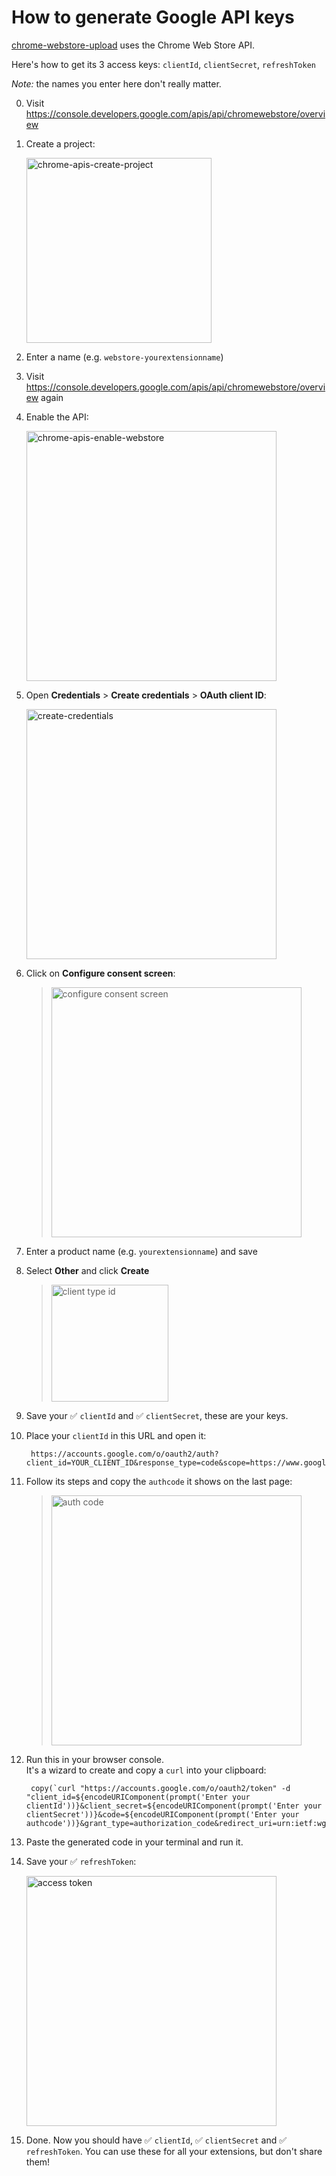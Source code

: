 # How to generate Google API keys

[chrome-webstore-upload](https://github.com/DrewML/chrome-webstore-upload) uses the Chrome Web Store API. 

Here's how to get its 3 access keys: `clientId`, `clientSecret`, `refreshToken`

*Note:* the names you enter here don't really matter.

0. Visit https://console.developers.google.com/apis/api/chromewebstore/overview
0. Create a project:

    <img width="296" alt="chrome-apis-create-project" src="https://cloud.githubusercontent.com/assets/1402241/21517725/55e5c626-cc96-11e6-9b55-ec9c80e10ec4.png">
0. Enter a name (e.g. `webstore-yourextensionname`)
0. Visit https://console.developers.google.com/apis/api/chromewebstore/overview again
0. Enable the API:

    <img width="400" alt="chrome-apis-enable-webstore" src="https://cloud.githubusercontent.com/assets/1402241/21517842/2a9f36a4-cc97-11e6-8ffa-ad49ac2ca3ce.png">

0. Open **Credentials** > **Create credentials** > **OAuth client ID**:

    <img width="400" alt="create-credentials" src="https://cloud.githubusercontent.com/assets/1402241/21517881/64f727f8-cc97-11e6-9c6b-b347b71352bf.png">

0. Click on **Configure consent screen**:

    > <img width="400" alt="configure consent screen" src="https://cloud.githubusercontent.com/assets/1402241/21517907/92640e0e-cc97-11e6-93f7-d077664eead9.png">

0. Enter a product name (e.g. `yourextensionname`) and save
0. Select **Other** and click **Create** 

    > <img width="187" alt="client type id" src="https://cloud.githubusercontent.com/assets/1402241/21517952/d1f36fce-cc97-11e6-92c0-de4485d97736.png">

0. Save your ✅ `clientId` and ✅ `clientSecret`, these are your keys.
0. Place your `clientId` in this URL and open it:

        https://accounts.google.com/o/oauth2/auth?client_id=YOUR_CLIENT_ID&response_type=code&scope=https://www.googleapis.com/auth/chromewebstore&redirect_uri=urn:ietf:wg:oauth:2.0:oob

0. Follow its steps and copy the `authcode` it shows on the last page:

    > <img width="400" alt="auth code" src="https://cloud.githubusercontent.com/assets/1402241/21518094/c3033bb0-cc98-11e6-82bb-f6c69ca103fe.png">

0. Run this in your browser console.  
It's a wizard to create and copy a `curl` into your clipboard:

        copy(`curl "https://accounts.google.com/o/oauth2/token" -d "client_id=${encodeURIComponent(prompt('Enter your clientId'))}&client_secret=${encodeURIComponent(prompt('Enter your clientSecret'))}&code=${encodeURIComponent(prompt('Enter your authcode'))}&grant_type=authorization_code&redirect_uri=urn:ietf:wg:oauth:2.0:oob"`)


0. Paste the generated code in your terminal and run it.
0. Save your ✅ `refreshToken`:

    <img width="400" alt="access token" src="https://cloud.githubusercontent.com/assets/1402241/21518331/9b7e3b42-cc9a-11e6-8d65-cde5ba5ea105.png">

0. Done. Now you should have ✅ `clientId`, ✅ `clientSecret` and ✅ `refreshToken`. You can use these for all your extensions, but don't share them!
